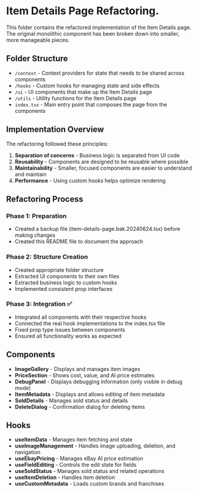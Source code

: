 # Item Details Page Refactoring.

This folder contains the refactored implementation of the Item Details page. The original monolithic component has been broken down into smaller, more manageable pieces.

## Folder Structure

- `/context` - Context providers for state that needs to be shared across components
- `/hooks` - Custom hooks for managing state and side effects
- `/ui` - UI components that make up the Item Details page
- `/utils` - Utility functions for the Item Details page
- `index.tsx` - Main entry point that composes the page from the components

## Implementation Overview

The refactoring followed these principles:

1. **Separation of concerns** - Business logic is separated from UI code
2. **Reusability** - Components are designed to be reusable where possible
3. **Maintainability** - Smaller, focused components are easier to understand and maintain
4. **Performance** - Using custom hooks helps optimize rendering

## Refactoring Process

### Phase 1: Preparation
- Created a backup file (item-details-page.bak.20240624.tsx) before making changes
- Created this README file to document the approach

### Phase 2: Structure Creation
- Created appropriate folder structure
- Extracted UI components to their own files
- Extracted business logic to custom hooks
- Implemented consistent prop interfaces

### Phase 3: Integration ✅
- Integrated all components with their respective hooks
- Connected the real hook implementations to the index.tsx file
- Fixed prop type issues between components
- Ensured all functionality works as expected

## Components

- **ImageGallery** - Displays and manages item images
- **PriceSection** - Shows cost, value, and AI price estimates
- **DebugPanel** - Displays debugging information (only visible in debug mode)
- **ItemMetadata** - Displays and allows editing of item metadata
- **SoldDetails** - Manages sold status and details
- **DeleteDialog** - Confirmation dialog for deleting items

## Hooks

- **useItemData** - Manages item fetching and state
- **useImageManagement** - Handles image uploading, deletion, and navigation
- **useEbayPricing** - Manages eBay AI price estimation
- **useFieldEditing** - Controls the edit state for fields
- **useSoldStatus** - Manages sold status and related operations
- **useItemDeletion** - Handles item deletion
- **useCustomMetadata** - Loads custom brands and franchises 